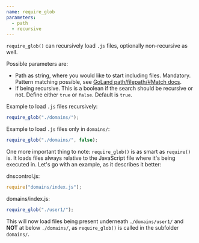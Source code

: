 ```yaml
---
name: require_glob
parameters:
  - path
  - recursive
---
```


`require_glob()` can recursively load `.js` files, optionally non-recursive as well.

Possible parameters are:

- Path as string, where you would like to start including files. Mandatory. Pattern matching possible, see [GoLand path/filepath/#Match docs](https://golang.org/pkg/path/filepath/#Match).
- If being recursive. This is a boolean if the search should be recursive or not. Define either `true` or `false`. Default is `true`.

Example to load `.js` files recursively:

```js
require_glob("./domains/");
```

Example to load `.js` files only in `domains/`:

```js
require_glob("./domains/", false);
```

One more important thing to note: `require_glob()` is as smart as `require()` is. It loads files always relative to the JavaScript
file where it's being executed in. Let's go with an example, as it describes it better:

dnscontrol.js:

```js
require("domains/index.js");
```

domains/index.js:

```js
require_glob("./user1/");
```

This will now load files being present underneath `./domains/user1/` and **NOT** at below `./domains/`, as `require_glob()`
is called in the subfolder `domains/`.

